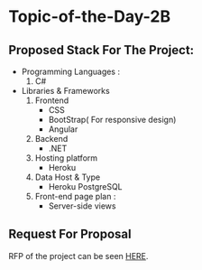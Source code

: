 # Topic-of-the-Day-2B

## Proposed Stack For The Project:   
* Programming Languages :   
  1. C#
* Libraries & Frameworks   
  1. Frontend
      * CSS
      * BootStrap( For responsive design)
      * Angular
  2. Backend
      * .NET
  3. Hosting platform
      * Heroku
  4. Data Host & Type
      * Heroku PostgreSQL
  5. Front-end page plan :
      * Server-side views

## Request For Proposal
RFP of the project can be seen [HERE](https://github.com/Rohitreddz/Topic-of-the-Day/blob/main/rfp.md).
